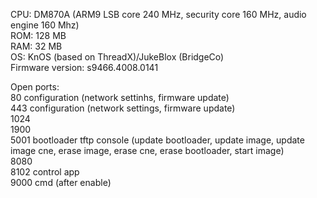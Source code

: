 CPU: DM870A (ARM9 LSB core 240 MHz, security core 160 MHz, audio engine 160 Mhz)  
ROM: 128 MB  
RAM: 32 MB  
OS: KnOS (based on ThreadX)/JukeBlox (BridgeCo)  
Firmware version: s9466.4008.0141  

Open ports:  
80 configuration (network settinhs, firmware update)  
443 configuration (network settings, firmware update)  
1024  
1900  
5001 bootloader tftp console (update bootloader, update image, update image cne, erase image, erase cne, erase bootloader, start image)  
8080  
8102 control app  
9000 cmd (after enable) 
